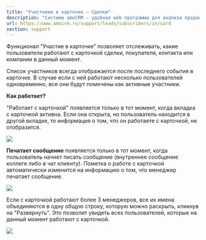 ```yaml
---
title: "Участники в карточке — Сделки"
description: "Система amoCRM – удобная web программа для анализа продаж, доступная в режиме online из любой точки мира! Подробности узнавайте по указанным на сайте телефонам в Москве."
url: https://www.amocrm.ru/support/leads/subscribers/in/card
section: support
---
```


Функционал “Участие в карточке” позволяет отслеживать, какие пользователи работают с карточкой сделки, покупателя, контакта или компании в данный момент.

Список участников всегда отображается после последнего события в карточке. В случае если с ней работают несколько пользователей одновременно, все они будут помечены как активные участники.

**Как работает?**

"Работает с карточкой" появляется только в тот момент, когда вкладка с карточкой активна. Если она открыта, но пользователь находится в другой вкладке, то информация о том, что он работаете с карточкой, не отобразится.

![](/uploads/2022/06/screenshot1-1.png)

**Печатает сообщение** появляется только в тот момент, когда пользователь начнет писать сообщение (внутреннее сообщение коллеге либо в чат клиенту). Пометка о работе с карточкой автоматически изменится на информацию о том, что менеджер печатает сообщение.

![](/uploads/2022/06/screenshot2-1.png)

Если с карточкой работают более 3 менеджеров, все их имена объединяются в одну общую строку, которую можно раскрыть, кликнув на "Развернуть". Это позволит увидеть всех пользователей, которые на данный момент работают с карточкой.

![](/uploads/2022/06/screenshot3-1.png)
